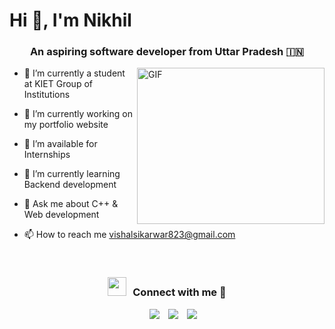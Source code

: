 <h1 >Hi 👋, I'm 
Nikhil</a></h1>
<h3 align="center">An aspiring software developer from Uttar Pradesh &#127470;&#127475</h3>

<a target="_blank" >
  <img align="right" top="500" height="250" width="300" alt="GIF" src="https://i.pinimg.com/originals/7f/7f/6f/7f7f6f7e0380576800f637777fa300bd.jpg">
</a>

- 🔭 I’m currently a student at KIET Group of Institutions

- 🌱 I’m currently working on my portfolio website

- 🤝 I’m available for Internships

- 🌱 I’m currently learning Backend development

- 💬 Ask me about C++ & Web development

- 📫 How to reach me vishalsikarwar823@gmail.com
<br/>
<h3 align="center" ><img src="https://media.giphy.com/media/iY8CRBdQXODJSCERIr/giphy.gif" width="30" height="30" style="margin-right: 10px;">Connect with me 🤝 </h3>

<p align="center">

 <div align="center"  class="icons-social" style="margin-left: 10px;">
        <a style="margin-left: 10px;"  target="_blank" href="https://www.linkedin.com/in/nikhil-sikarwar-5b781420b">
      <img src="https://img.icons8.com/doodle/40/000000/linkedin--v2.png"></a>
        <a style="margin-left: 10px;" target="_blank" href="https://github.com/nikhilVip">
    <img src="https://img.icons8.com/doodle/40/000000/github--v1.png"></a>
  <a style="margin-left: 10px;" target="_blank" href="https://www.instagram.com/nikhil.sikarwar.8_26/">
      <img src="https://img.icons8.com/doodle/40/000000/instagram-new--v2.png"></a>
    
     

</p>

